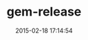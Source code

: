 ---
layout: post
title:  "gem-release"
repo:   "svenfuchs/gem-release"
date:   2015-02-18 17:14:54
gemurl: http://github.com/svenfuchs/gem-release
---